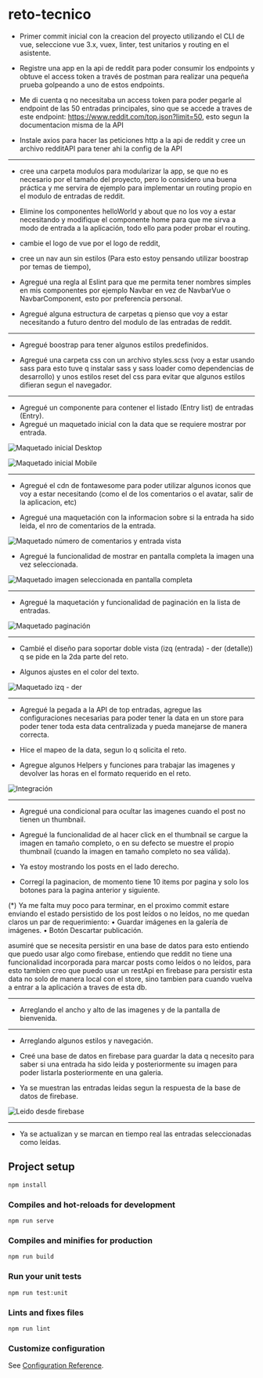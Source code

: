 # reto-tecnico

- Primer commit inicial con la creacion del proyecto utilizando el CLI de vue, seleccione vue 3.x, vuex, linter, test unitarios y routing en el asistente.

- Registre una app en la api de reddit para poder consumir los endpoints y obtuve el access token a través de postman para realizar una pequeña prueba golpeando a uno de estos endpoints.

- Me di cuenta q no necesitaba un access token para poder pegarle al endpoint de las 50 entradas principales, sino que se accede a traves de este endpoint: https://www.reddit.com/top.json?limit=50, esto segun la documentacion misma de la API

- Instale axios para hacer las peticiones http a la api de reddit y cree un archivo redditAPI para tener ahi la config de la API

---

- cree una carpeta modulos para modularizar la app, se que no es necesario por el tamaño del proyecto, pero lo considero una buena práctica y me servira de ejemplo para implementar un routing propio en el modulo de entradas de reddit.

- Elimine los componentes helloWorld y about que no los voy a estar necesitando y modifique el componente home para que me sirva a modo de entrada a la aplicación, todo ello para poder probar el routing.

- cambie el logo de vue por el logo de reddit,

- cree un nav aun sin estilos (Para esto estoy pensando utilizar boostrap por temas de tiempo),

- Agregué una regla al Eslint para que me permita tener nombres simples en mis componentes por ejemplo Navbar en vez de NavbarVue o NavbarComponent, esto por preferencia personal.

- Agregué alguna estructura de carpetas q pienso que voy a estar necesitando a futuro dentro del modulo de las entradas de reddit.

---

- Agregué boostrap para tener algunos estilos predefinidos.

- Agregué una carpeta css con un archivo styles.scss (voy a estar usando sass para esto tuve q instalar sass y sass loader como dependencias de desarrollo) y unos estilos reset del css para evitar que algunos estilos difieran segun el navegador.

---

- Agregué un componente para contener el listado (Entry list) de entradas (Entry).
- Agregué un maquetado inicial con la data que se requiere mostrar por entrada.

![Maquetado inicial Desktop](https://res.cloudinary.com/dhromiae3/image/upload/v1710781925/reto-tecnico/uzrd8rd2pmliga5qnlfc.png)

![Maquetado inicial Mobile](https://res.cloudinary.com/dhromiae3/image/upload/v1710782114/reto-tecnico/iyg1xebuauyajac4saj4.png)

---

- Agregué el cdn de fontawesome para poder utilizar algunos iconos que voy a estar necesitando (como el de los comentarios o el avatar, salir de la aplicacion, etc)

- Agregué una maquetación con la informacion sobre si la entrada ha sido leida, el nro de comentarios de la entrada.

![Maquetado número de comentarios y entrada vista](https://res.cloudinary.com/dhromiae3/image/upload/v1710784590/reto-tecnico/ayisc1zl61moqrk75lxe.png)

- Agregué la funcionalidad de mostrar en pantalla completa la imagen una vez seleccionada.

![Maquetado imagen seleccionada en pantalla completa](https://res.cloudinary.com/dhromiae3/image/upload/v1710784591/reto-tecnico/ckymehlkc6t3t6rfsbob.png)

---

- Agregué la maquetación y funcionalidad de paginación en la lista de entradas.

![Maquetado paginación](https://res.cloudinary.com/dhromiae3/image/upload/v1710786308/reto-tecnico/tqiyjwdmxyucnspkq5ua.png)

---

- Cambié el diseño para soportar doble vista (izq (entrada) - der (detalle)) q se pide en la 2da parte del reto.

- Algunos ajustes en el color del texto.

![Maquetado izq - der](https://res.cloudinary.com/dhromiae3/image/upload/v1710790116/reto-tecnico/ifkys7imj1z1mtadwba5.png)

---

- Agregué la pegada a la API de top entradas, agregue las configuraciones necesarias para poder tener la data en un store para poder tener toda esta data centralizada y pueda manejarse de manera correcta.

- Hice el mapeo de la data, segun lo q solicita el reto.

- Agregue algunos Helpers y funciones para trabajar las imagenes y devolver las horas en el formato requerido en el reto.

![Integración](https://res.cloudinary.com/dhromiae3/image/upload/v1710796074/reto-tecnico/zlkyuy1xgcuzqxnyiwtz.png)

---

- Agregué una condicional para ocultar las imagenes cuando el post no tienen un thumbnail.

- Agregué la funcionalidad de al hacer click en el thumbnail se cargue la imagen en tamaño completo, o en su defecto se muestre el propio thumbnail (cuando la imagen en tamaño completo no sea válida).

- Ya estoy mostrando los posts en el lado derecho.

- Corregí la paginacion, de momento tiene 10 items por pagina y solo los botones para la pagina anterior y siguiente.

(\*) Ya me falta muy poco para terminar, en el proximo commit estare enviando el estado persistido de los post leídos o no leídos, no me quedan claros un par de requerimiento:
• Guardar imágenes en la galería de imágenes.
• Botón Descartar publicación.

asumiré que se necesita persistir en una base de datos para esto entiendo que puedo usar algo como firebase, entiendo que reddit no tiene una funcionalidad incorporada para marcar posts como leídos o no leídos, para esto tambien creo que puedo usar un restApi en firebase para persistir esta data no solo de manera local con el store, sino tambien para cuando vuelva a entrar a la aplicación a traves de esta db.

---

- Arreglando el ancho y alto de las imagenes y de la pantalla de bienvenida.

---

- Arreglando algunos estilos y navegación.

- Creé una base de datos en firebase para guardar la data q necesito para saber si una entrada ha sido leida y posteriormente su imagen para poder listarla posteriormente en una galeria.

- Ya se muestran las entradas leidas segun la respuesta de la base de datos de firebase.

![Leido desde firebase](https://res.cloudinary.com/dhromiae3/image/upload/v1710812214/reto-tecnico/n0hprvahqxzurdiifbfo.png)

---

- Ya se actualizan y se marcan en tiempo real las entradas seleccionadas como leídas.

## Project setup

```
npm install
```

### Compiles and hot-reloads for development

```
npm run serve
```

### Compiles and minifies for production

```
npm run build
```

### Run your unit tests

```
npm run test:unit
```

### Lints and fixes files

```
npm run lint
```

### Customize configuration

See [Configuration Reference](https://cli.vuejs.org/config/).
